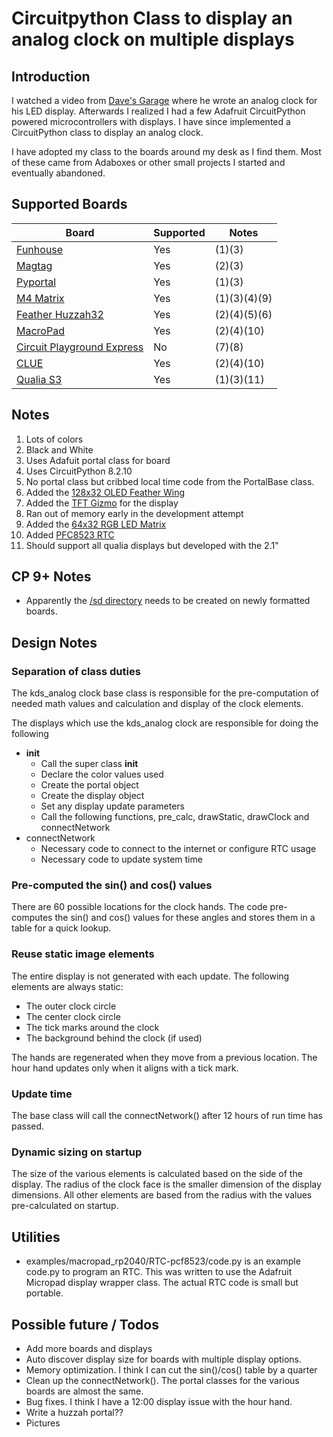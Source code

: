 # Circuitpython Class to display an analog clock on multiple displays

## Introduction

I watched a video from [Dave's Garage](https://www.youtube.com/watch?v=yIpdBVu9xv8) where he wrote an analog clock for his LED display. Afterwards I realized I had a few Adafruit CircuitPython powered microcontrollers with displays. I have since implemented a CircuitPython class to display an analog clock.

I have adopted my class to the boards around my desk as I find them. Most of these came from Adaboxes or other small projects I started and eventually abandoned.

## Supported Boards

| Board | Supported | Notes|
|----------|--------|--------
| [Funhouse](https://www.adafruit.com/product/4985) | Yes    | (1)(3) |
| [Magtag](https://www.adafruit.com/product/4800)   | Yes    | (2)(3) |
| [Pyportal](https://www.adafruit.com/product/4116) | Yes    | (1)(3) |
| [M4 Matrix](https://www.adafruit.com/product/4745) | Yes   | (1)(3)(4)(9) |
| [Feather Huzzah32](https://www.adafruit.com/product/3405)| Yes | (2)(4)(5)(6) |
| [MacroPad](https://www.adafruit.com/product/5128) | Yes | (2)(4)(10)
| [Circuit Playground Express](https://www.adafruit.com/product/3333) | No | (7)(8) |
| [CLUE](https://www.adafruit.com/product/4500) | Yes | (2)(4)(10)
| [Qualia S3](https://www.adafruit.com/product/5800) | Yes | (1)(3)(11)

## Notes

1) Lots of colors
2) Black and White
3) Uses Adafuit portal class for board
4) Uses CircuitPython 8.2.10
5) No portal class but cribbed local time code from the PortalBase class.
6) Added the [128x32 OLED Feather Wing](https://www.adafruit.com/product/2900)
7) Added the [TFT Gizmo](https://www.adafruit.com/product/4367) for the display
8) Ran out of memory early in the development attempt
9) Added the [64x32 RGB LED Matrix](https://www.adafruit.com/product/2278)
10) Added [PFC8523 RTC](https://learn.adafruit.com/adafruit-pcf8523-real-time-clock)
11) Should support all qualia displays but developed with the 2.1"

## CP 9+ Notes

- Apparently the [/sd directory](https://github.com/adafruit/circuitpython/issues/8872) needs to be created on newly formatted boards.

## Design Notes

### Separation of class duties

The kds_analog clock base class is responsible for the pre-computation of needed math values and calculation and display of the clock elements.

The displays which use the kds_analog clock are responsible for doing the following

- __init__
  - Call the super class __init__
  - Declare the color values used
  - Create the portal object
  - Create the display object
  - Set any display update parameters
  - Call the following functions, pre_calc, drawStatic, drawClock and connectNetwork
- connectNetwork
  - Necessary code to connect to the internet or configure RTC usage
  - Necessary code to update system time

### Pre-computed the sin() and cos() values

There are 60 possible locations for the clock hands. The code pre-computes the sin() and cos() values for these angles and stores them in a table for a quick lookup.

### Reuse static image elements

The entire display is not generated with each update. 
The following elements are always static:

- The outer clock circle
- The center clock circle
- The tick marks around the clock
- The background behind the clock (if used)

The hands are regenerated when they move from a previous location. The hour hand updates only when it aligns with a tick mark.

### Update time

The base class will call the connectNetwork() after 12 hours of run time has passed.

### Dynamic sizing on startup

The size of the various elements is calculated based on the side of the display. The radius of the clock face is the smaller dimension of the display dimensions. All other elements are based from the radius with the values pre-calculated on startup.

## Utilities

- examples/macropad_rp2040/RTC-pcf8523/code.py is an example code.py to program an RTC. This was written to use the Adafruit Micropad display wrapper class. The actual RTC code is small but portable.

## Possible future / Todos

- Add more boards and displays
- Auto discover display size for boards with multiple display options.
- Memory optimization. I think I can cut the sin()/cos() table by a quarter
- Clean up the connectNetwork(). The portal classes for the various boards are almost the same.
- Bug fixes. I think I have a 12:00 display issue with the hour hand.
- Write a huzzah portal??
- Pictures
